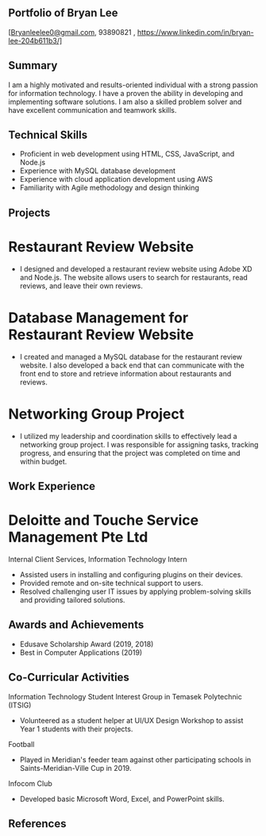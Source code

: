 ## Portfolio of Bryan Lee

[Bryanleelee0@gmail.com, 93890821 , https://www.linkedin.com/in/bryan-lee-204b611b3/]

## Summary

I am a highly motivated and results-oriented individual with a strong passion for information technology. I have a proven the ability in developing and implementing software solutions. I am also a skilled problem solver and have excellent communication and teamwork skills.

## Technical Skills

- Proficient in web development using HTML, CSS, JavaScript, and Node.js
- Experience with MySQL database development
- Experience with cloud application development using AWS
- Familiarity with Agile methodology and design thinking

## Projects

# Restaurant Review Website

- I designed and developed a restaurant review website using Adobe XD and Node.js. The website allows users to search for restaurants, read reviews, and leave their own reviews.

# Database Management for Restaurant Review Website

- I created and managed a MySQL database for the restaurant review website. I also developed a back end that can communicate with the front end to store and retrieve information about restaurants and reviews.

# Networking Group Project

- I utilized my leadership and coordination skills to effectively lead a networking group project. I was responsible for assigning tasks, tracking progress, and ensuring that the project was completed on time and within budget.

## Work Experience

# Deloitte and Touche Service Management Pte Ltd 

Internal Client Services, Information Technology Intern

- Assisted users in installing and configuring plugins on their devices.
- Provided remote and on-site technical support to users.
- Resolved challenging user IT issues by applying problem-solving skills and providing tailored solutions.

## Awards and Achievements

- Edusave Scholarship Award (2019, 2018)
- Best in Computer Applications (2019)

## Co-Curricular Activities

Information Technology Student Interest Group in Temasek Polytechnic (ITSIG)

- Volunteered as a student helper at UI/UX Design Workshop to assist Year 1 students with their projects.

Football

- Played in Meridian's feeder team against other participating schools in Saints-Meridian-Ville Cup in 2019.

Infocom Club

- Developed basic Microsoft Word, Excel, and PowerPoint skills.

## References
